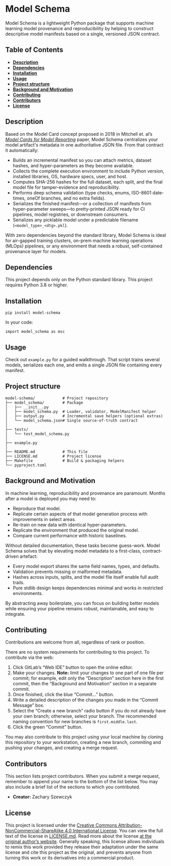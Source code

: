 # Model Schema

Model Schema is a lightweight Python package that supports machine learning model provenance and reproducibility by helping to construct descriptive model manifests based on a single, versioned JSON contract.  

## Table of Contents

* [**Description**](#description)  
* [**Dependencies**](#dependencies)  
* [**Installation**](#installation)  
* [**Usage**](#usage)  
* [**Project structure**](#project-structure)  
* [**Background and Motivation**](#background-and-motivation)  
* [**Contributing**](#contributing)  
* [**Contributors**](#contributors)  
* [**License**](#license)  

## Description

Based on the Model Card concept proposed in 2018 in Mitchell et. al’s [*Model Cards for Model Reporting*](https://arxiv.org/abs/1810.03993) paper, Model Schema centralizes your model artifact's metadata in one authoritative JSON file. From that contract it automatically:

- Builds an incremental manifest so you can attach metrics, dataset hashes, and hyper-parameters as they become available.  
- Collects the complete execution environment to include Python version, installed libraries, OS, hardware specs, user, and host.  
- Computes SHA-256 hashes for the full dataset, each split, and the final model file for tamper-evidence and reproducibility.  
- Performs deep schema validation (type checks, enums, ISO-8601 date-times, oneOf branches, and no extra fields).  
- Serializes the finished manifest—or a collection of manifests from hyper-parameter sweeps—to pretty-printed JSON ready for CI pipelines, model registries, or downstream consumers.
- Serializes any picklable model under a predictable filename (`<model_type>_<dtg>.pkl`).  

With zero dependencies beyond the standard library, Model Schema is ideal for air-gapped training clusters, on-prem machine learning operations (MLOps) pipelines, or any environment that needs a robust, self-contained provenance layer for models.

## Dependencies

This project depends only on the Python standard library. This project requires Python 3.8 or higher.

## Installation

```
pip install model-schema
```

In your code:

```
import model_schema as msc
```

## Usage

Check out `example.py` for a guided walkthrough. That script trains several models, serializes each one, and emits a single JSON file containing every manifest.

## Project structure

```
model-schema/            # Project repository
├── model_schema/        # Package
│   ├── __init__.py
│   ├── model_schema.py  # Loader, validator, ModelManifest helper
│   ├── output.py        # Incremental save helpers (optional extras)
│   └── model_schema.json# Single source-of-truth contract
│
├── tests/
│   └── test_model_schema.py
│
├── example.py
│
├── README.md            # This file
├── LICENSE.md           # Project license
├── Makefile             # Build & packaging helpers
└── pyproject.toml
```

## Background and Motivation

In machine learning, reproducibility and provenance are paramount. Months after a model is deployed you may need to:

* Reproduce that model.
* Replicate certain aspects of that model generation process with improvements in select areas.
* Re-train on new data with identical hyper-parameters.
* Replicate the environment that produced the original model.
* Compare current performance with historic baselines.

Without detailed documentation, these tasks become guess-work. Model Schema solves that by elevating model metadata to a first-class, contract-driven artefact:

* Every model export shares the same field names, types, and defaults.
* Validation prevents missing or malformed metadata.
* Hashes across inputs, splits, and the model file itself enable full audit trails.
* Pure stdlib design keeps dependencies minimal and works in restricted environments.

By abstracting away boilerplate, you can focus on building better models while ensuring your pipeline remains robust, maintainable, and easy to integrate.

## Contributing

Contributions are welcome from all, regardless of rank or position.

There are no system requirements for contributing to this project. To contribute via the web:

1. Click GitLab’s “Web IDE” button to open the online editor.
2. Make your changes. **Note:** limit your changes to one part of one file per commit; for example, edit only the “Description” section here in the first commit, then the “Background and Motivation” section in a separate commit.
3. Once finished, click the blue “Commit...” button.
4. Write a detailed description of the changes you made in the “Commit Message” box.
5. Select the “Create a new branch” radio button if you do not already have your own branch; otherwise, select your branch. The recommended naming convention for new branches is ``first.middle.last``.
6. Click the green “Commit” button.

You may also contribute to this project using your local machine by cloning this repository to your workstation, creating a new branch, commiting and pushing your changes, and creating a merge request.

## Contributors

This section lists project contributors. When you submit a merge request, remember to append your name to the bottom of the list below. You may also include a brief list of the sections to which you contributed.

* **Creator:** Zachary Szewczyk

## License

This project is licensed under the [Creative Commons Attribution-NonCommercial-ShareAlike 4.0 International License](https://creativecommons.org/licenses/by-nc-sa/4.0/). You can view the full text of the license in [LICENSE.md](./LICENSE.md). Read more about the license [at the original author’s website](https://zacs.site/disclaimers.html). Generally speaking, this license allows individuals to remix this work provided they release their adaptation under the same license and cite this project as the original, and prevents anyone from turning this work or its derivatives into a commercial product.